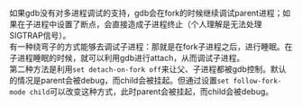 ####
如果gdb没有对多进程调试的支持，gdb会在fork的时候继续调试parent进程；如果在子进程中设置了断点，会直接造成子进程终止（个人理解是无法处理SIGTRAP信号）。  
有一种绕弯子的方式能够去调试子进程：那就是在fork子进程之后，进行睡眠。在子进程睡眠的时候，就可以利用gdb进行attach，从而调试子进程。  
第二种方法是利用`set detach-on-fork off`来让父、子进程都被gdb控制。默认的情况是parent会被debug，而child会被挂起。但通过设置`set follow-fork-mode child`可以改变这种方式，此时parent会被挂起，而child会被debug。